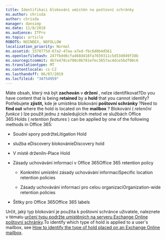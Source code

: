 ```yaml
---
title: Identifikaci blokování umístěn na poštovní schránky
ms.author: chrisda
author: chrisda
manager: dansimp
ms.date: 11/8/2018
ms.audience: ITPro
ms.topic: article
ROBOTS: NOINDEX, NOFOLLOW
localization_priority: Normal
ms.assetid: 3378775d-67a2-47aa-a7ed-fbc6d0b4d561
ms.openlocfilehash: 247fbdd6cfa468d416fa7659311c5d53d049f38b
ms.sourcegitcommit: 4b7e478ce700c0b781efec3857ac4dce5bdf00c6
ms.translationtype: MT
ms.contentlocale: cs-CZ
ms.lasthandoff: 06/07/2019
ms.locfileid: "34754959"
---
```

<span data-ttu-id="b4ece-102">Máte obsah, který má být **zachován** v **držení** , nelze identifikovat?</span><span class="sxs-lookup"><span data-stu-id="b4ece-102">Do you have content that is being **retained** by a **hold** that you cannot identify?</span></span> <span data-ttu-id="b4ece-103">Potřebujete **zjistit,** kde je umístěna blokování **poštovní schránky** ?</span><span class="sxs-lookup"><span data-stu-id="b4ece-103">Need to **find out** where the hold is located on the **mailbox** ?</span></span> <span data-ttu-id="b4ece-104">Blokování ( *retenční funkce* ) lze použít jednu z následujících metod ve službách Office 365:</span><span class="sxs-lookup"><span data-stu-id="b4ece-104">Holds (  *retention features*  ) can be applied by one of the following methods in Office 365:</span></span> 
  
- <span data-ttu-id="b4ece-105">Soudní spory podržte</span><span class="sxs-lookup"><span data-stu-id="b4ece-105">Litigation Hold</span></span> 
    
- <span data-ttu-id="b4ece-106">služba eDiscovery blokování</span><span class="sxs-lookup"><span data-stu-id="b4ece-106">eDiscovery hold</span></span>
    
- <span data-ttu-id="b4ece-107">V místě držení</span><span class="sxs-lookup"><span data-stu-id="b4ece-107">In-Place Hold</span></span>
    
- <span data-ttu-id="b4ece-108">Zásady uchovávání informací v Office 365</span><span class="sxs-lookup"><span data-stu-id="b4ece-108">Office 365 retention policy</span></span> 
    
  - <span data-ttu-id="b4ece-109">Konkrétní umístění zásady uchovávání informací</span><span class="sxs-lookup"><span data-stu-id="b4ece-109">Specific location retention policies</span></span>
    
  - <span data-ttu-id="b4ece-110">Zásady uchovávání informací pro celou organizaci</span><span class="sxs-lookup"><span data-stu-id="b4ece-110">Organization-wide retention policies</span></span>
    
- <span data-ttu-id="b4ece-111">Štítky pro Office 365</span><span class="sxs-lookup"><span data-stu-id="b4ece-111">Office 365 labels</span></span>
    
<span data-ttu-id="b4ece-112">Určit, jaký typ blokování je použita k poštovní schránce uživatele, naleznete v tématu [určení typu podržte umístěných na serveru Exchange Online poštovní schránky](https://docs.microsoft.com/office365/securitycompliance/identify-a-hold-on-an-exchange-online-mailbox).</span><span class="sxs-lookup"><span data-stu-id="b4ece-112">To identify which type of hold is applied to a user's mailbox, see [How to identify the type of hold placed on an Exchange Online mailbox](https://docs.microsoft.com/office365/securitycompliance/identify-a-hold-on-an-exchange-online-mailbox).</span></span>
  

